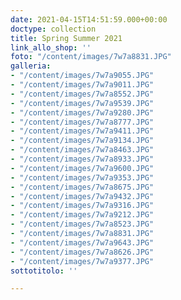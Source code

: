 ```yaml
---
date: 2021-04-15T14:51:59.000+00:00
doctype: collection
title: Spring Summer 2021
link_allo_shop: ''
foto: "/content/images/7w7a8831.JPG"
galleria:
- "/content/images/7w7a9055.JPG"
- "/content/images/7w7a9011.JPG"
- "/content/images/7w7a8552.JPG"
- "/content/images/7w7a9539.JPG"
- "/content/images/7w7a9280.JPG"
- "/content/images/7w7a8777.JPG"
- "/content/images/7w7a9411.JPG"
- "/content/images/7w7a9134.JPG"
- "/content/images/7w7a8463.JPG"
- "/content/images/7w7a8933.JPG"
- "/content/images/7w7a9600.JPG"
- "/content/images/7w7a9353.JPG"
- "/content/images/7w7a8675.JPG"
- "/content/images/7w7a9432.JPG"
- "/content/images/7w7a9316.JPG"
- "/content/images/7w7a9212.JPG"
- "/content/images/7w7a8523.JPG"
- "/content/images/7w7a8831.JPG"
- "/content/images/7w7a9643.JPG"
- "/content/images/7w7a8626.JPG"
- "/content/images/7w7a9377.JPG"
sottotitolo: ''

---
```

